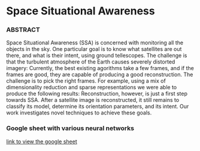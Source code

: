 # Space Situational Awareness


### ABSTRACT 

Space Situational Awareness (SSA) is concerned with monitoring all the objects in the sky. One particular goal is to know what satellites are out there, and what is their intent, using ground tellescopes. The challenge is that the turbulent atmosphere of the Earth causes severely distorted imagery:
Currently, the best existing agorithms take a few frames, and if the frames are good, they are capable of producing a good reconstruction. The challenge is to pick the right frames. For example, using a mix of dimensionality reduction and sparse representations we were able to produce the following results:
Reconstruction, however, is just a first step towards SSA. After a satellite image is reconstructed, it still remains to classify its model, determine its orientation parameters, and its intent. Our work investigates novel techniques to achieve these goals.

### Google sheet with various neural networks 
[link to view the google sheet ](https://docs.google.com/spreadsheets/d/1qgOBV221zmJ-ZUkFJ7UMng5CRX_xOUXom_B4MoxZZ_Y/edit?usp=sharing)


  



